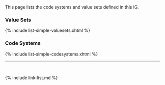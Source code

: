 
This page lists the code systems and value sets defined in this IG.


### Value Sets

{% include list-simple-valuesets.xhtml %}

### Code Systems

{% include list-simple-codesystems.xhtml %}

---


<br />

{% include link-list.md %}
